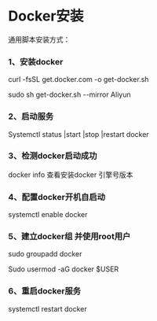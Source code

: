 # Docker安装

通用脚本安装方式：

### 1、安装docker

curl -fsSL get.docker.com -o get-docker.sh

sudo sh get-docker.sh --mirror Aliyun

### 2、启动服务

Systemctl status |start |stop |restart docker

### 3、检测docker启动成功

docker info 查看安装docker 引擎号版本

### 4、配置docker开机自启动

systemctl enable docker

### 5、建立docker组 并使用root用户

sudo groupadd docker

Sudo usermod -aG docker $USER

### 6、重启docker服务

systemctl restart docker

